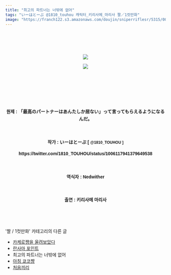 ```yaml
---
title: "최고의 파트너는 너밖에 없어"
tags: "いーはとーぶ @1810_touhou 캐릭터_키리사메_마리사 짤／1컷만화"
image: "https://franch122.s3.amazonaws.com/doujin/sniperriflesr/5315/001.png"
---
```

<div class="article">
<p style="line-height: 1.6; text-align: center;"><b style="font-family: 돋움, dotum, verdana, sans-serif;"><br/></b></p>
<p style="line-height: 1.6; text-align: center;"><b style="font-family: 돋움, dotum, verdana, sans-serif;"></b><br/></p>
<p style="line-height: 1.6; text-align: center;"><img src="{{ site.imgserver4 }}/sniperriflesr/5315/001.png"/></p>
<p style="line-height: 1.6; text-align: center;"><b style="font-family: 돋움, dotum, verdana, sans-serif;"></b></p>
<p style="line-height: 1.6; text-align: center;"><img src="{{ site.imgserver4 }}/sniperriflesr/5315/002.jpg"/></p>
<p style="line-height: 1.6; text-align: center;"><b style="font-family: 돋움, dotum, verdana, sans-serif;"><br/></b></p>
<p style="line-height: 1.6; text-align: center;"><b style="font-family: 돋움, dotum, verdana, sans-serif;"><br/></b></p>
<p style="line-height: 1.6; text-align: center;"><b style="font-family: 돋움, dotum, verdana, sans-serif;"><br/></b></p>
<p style="line-height: 1.6; text-align: center;"><b style="font-family: 돋움, dotum, verdana, sans-serif;">원제 : </b><font face="돋움, dotum, verdana, sans-serif"><b>「最高のパートナーはあんたしか居ない」って言ってもらえるようになるんだ。</b></font></p>
<p style="font-family: 돋움, dotum, verdana, sans-serif; line-height: 1.6; text-align: center;"><br/></p>
<p style="font-family: 돋움, dotum, verdana, sans-serif; line-height: 1.6; text-align: center;"><b>작가 : いーはとーぶ [ </b><b style="font-size: 9pt;">@1810_TOUHOU ]</b></p>
<p style="line-height: 1.6; text-align: center;"><font face="돋움, dotum, verdana, sans-serif"><b>https://twitter.com/1810_TOUHOU/status/1006117941379649538</b></font><br/></p>
<p style="font-family: 돋움, dotum, verdana, sans-serif; line-height: 1.6; text-align: center;"><b><br/></b></p>
<p style="font-family: 돋움, dotum, verdana, sans-serif; line-height: 1.6; text-align: center;"><b>역식자 : </b><font face="돋움, dotum, verdana, sans-serif"><b>Nedwither</b></font></p>
<p style="font-family: 돋움, dotum, verdana, sans-serif; line-height: 1.6; text-align: center;"><b><br/></b></p>
<p style="font-family: 돋움, dotum, verdana, sans-serif; line-height: 1.6; text-align: center;"><b>출연 : 키리사메 마리사</b></p>
<p style="TEXT-ALIGN: center"><br/></p>
</div><br/>
<div class="another">
<p>'짤 / 1컷만화' 카테고리의 다른 글</p>
<ul>
<li><a href="/sniperriflesr_5325">카케로쨩을 울려보았다</a></li>
<li><a href="/sniperriflesr_5319">란사마 포인트</a></li>
<li>최고의 파트너는 너밖에 없어</li>
<li><a href="/sniperriflesr_5314">아침 쿄코쨩</a></li>
<li><a href="/sniperriflesr_5313">처음끼리</a></li>
</ul>
</div><br/>
<div class="comment" id="commentListBlock_5315" style="display: none ">
</div><br/>
<br/>
<p id="refer"></p>
<br/>
